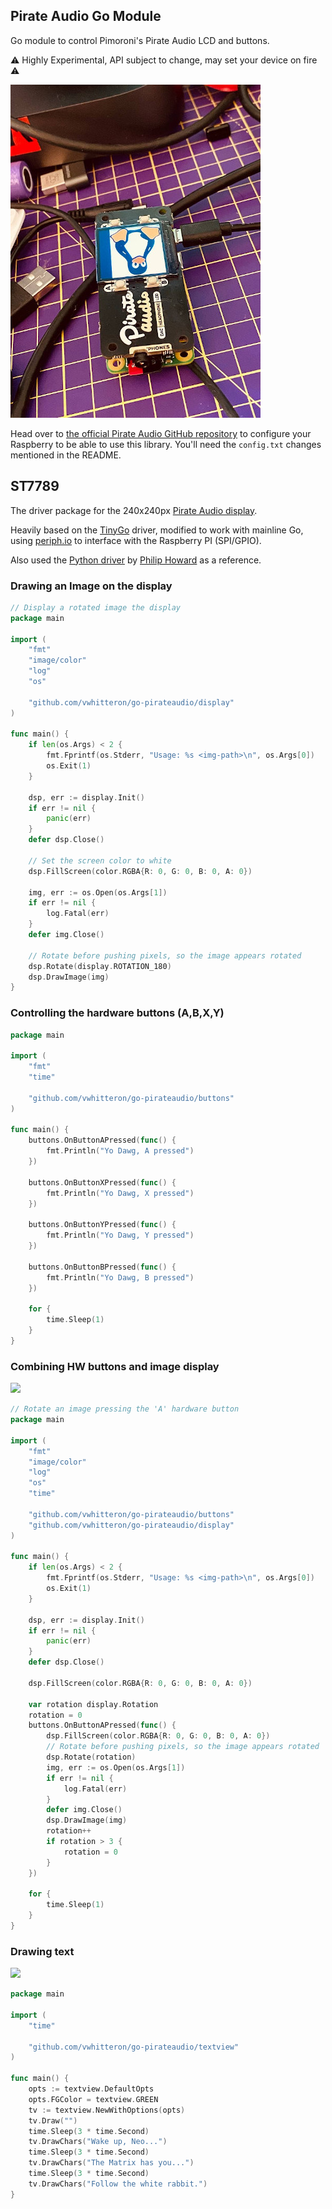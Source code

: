 ## Pirate Audio Go Module

Go module to control Pimoroni's Pirate Audio LCD and buttons.

⚠️   Highly Experimental, API subject to change, may set your device on fire ⚠️ 

![gadget.jpg](gadget.jpg)

Head over to [the official Pirate Audio GitHub repository](https://github.com/pimoroni/pirate-audio) to configure your Raspberry to be able to use this library. You'll need the `config.txt` changes mentioned in the README.

## ST7789

The driver package for the 240x240px [Pirate Audio display](https://shop.pimoroni.com/products/pirate-audio-headphone-amp).

Heavily based on the [TinyGo](https://github.com/tinygo-org/drivers/tree/e376785596dc8269f3e8aa42a9bf75fb1457febc/st7789) driver, modified to work with mainline Go, using [periph.io](https://periph.io) to interface with the Raspberry PI (SPI/GPIO).

Also used the [Python driver](https://github.com/pimoroni/st7789-python) by [Philip Howard](https://github.com/Gadgetoid) as a reference.

### Drawing an Image on the display

```Go
// Display a rotated image the display
package main

import (
	"fmt"
	"image/color"
	"log"
	"os"

	"github.com/vwhitteron/go-pirateaudio/display"
)

func main() {
	if len(os.Args) < 2 {
		fmt.Fprintf(os.Stderr, "Usage: %s <img-path>\n", os.Args[0])
		os.Exit(1)
	}

	dsp, err := display.Init()
	if err != nil {
		panic(err)
	}
	defer dsp.Close()

	// Set the screen color to white
	dsp.FillScreen(color.RGBA{R: 0, G: 0, B: 0, A: 0})

	img, err := os.Open(os.Args[1])
	if err != nil {
		log.Fatal(err)
	}
	defer img.Close()

	// Rotate before pushing pixels, so the image appears rotated
	dsp.Rotate(display.ROTATION_180)
	dsp.DrawImage(img)
}
```

### Controlling the hardware buttons (A,B,X,Y)

```Go
package main

import (
	"fmt"
	"time"

	"github.com/vwhitteron/go-pirateaudio/buttons"
)

func main() {
	buttons.OnButtonAPressed(func() {
		fmt.Println("Yo Dawg, A pressed")
	})

	buttons.OnButtonXPressed(func() {
		fmt.Println("Yo Dawg, X pressed")
	})

	buttons.OnButtonYPressed(func() {
		fmt.Println("Yo Dawg, Y pressed")
	})

	buttons.OnButtonBPressed(func() {
		fmt.Println("Yo Dawg, B pressed")
	})

	for {
		time.Sleep(1)
	}
}
```

### Combining HW buttons and image display

![](images/rotate.gif)

```Go
// Rotate an image pressing the 'A' hardware button
package main

import (
	"fmt"
	"image/color"
	"log"
	"os"
	"time"

	"github.com/vwhitteron/go-pirateaudio/buttons"
	"github.com/vwhitteron/go-pirateaudio/display"
)

func main() {
	if len(os.Args) < 2 {
		fmt.Fprintf(os.Stderr, "Usage: %s <img-path>\n", os.Args[0])
		os.Exit(1)
	}

	dsp, err := display.Init()
	if err != nil {
		panic(err)
	}
	defer dsp.Close()

	dsp.FillScreen(color.RGBA{R: 0, G: 0, B: 0, A: 0})

	var rotation display.Rotation
	rotation = 0
	buttons.OnButtonAPressed(func() {
		dsp.FillScreen(color.RGBA{R: 0, G: 0, B: 0, A: 0})
		// Rotate before pushing pixels, so the image appears rotated
		dsp.Rotate(rotation)
		img, err := os.Open(os.Args[1])
		if err != nil {
			log.Fatal(err)
		}
		defer img.Close()
		dsp.DrawImage(img)
		rotation++
		if rotation > 3 {
			rotation = 0
		}
	})

	for {
		time.Sleep(1)
	}
}
```

### Drawing text

![](docs/images/matrix.gif)

```Go
package main

import (
	"time"

	"github.com/vwhitteron/go-pirateaudio/textview"
)

func main() {
	opts := textview.DefaultOpts
	opts.FGColor = textview.GREEN
	tv := textview.NewWithOptions(opts)
	tv.Draw("")
	time.Sleep(3 * time.Second)
	tv.DrawChars("Wake up, Neo...")
	time.Sleep(3 * time.Second)
	tv.DrawChars("The Matrix has you...")
	time.Sleep(3 * time.Second)
	tv.DrawChars("Follow the white rabbit.")
}
```
